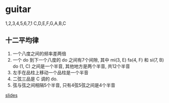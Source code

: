 # guitar
1,2,3,4,5,6,7,1
C,D,E,F,G,A,B,C

## 十二平均律
1. 一个八度之间的频率差两倍
2. 一个 do 到下一个八度的 do 之间有7个间隙, 其中 mi(3, E) fa(4, F) 和 si(7, B) do (1, C) 之间是一个半音, 其他地方是两个半音, 共12个半音
3. 左手在品柱上移动一个品柱是一个半音
4. 二弦三品是 C 调的 do.
5. 弦与弦之间相隔5个半音, 只有4弦5弦之间是4个半音

[slides](https://github.com/quheng/eureka/tree/master/guitar_slides)